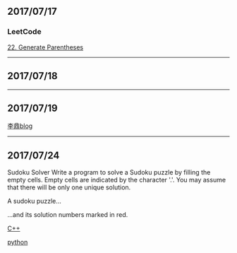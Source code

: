 ## 2017/07/17

### LeetCode

[22. Generate Parentheses](https://leetcode.com/problems/generate-parentheses/#/description)

--------------------------

## 2017/07/18

--------------------------

## 2017/07/19

[李鼎blog](http://oldratlee.com/)

--------------------------

## 2017/07/24

Sudoku Solver
Write a program to solve a Sudoku puzzle by filling the empty cells.
Empty cells are indicated by the character '.'.
You may assume that there will be only one unique solution. 
 
A sudoku puzzle...
 
...and its solution numbers marked in red. 

[C++](https://github.com/haoel/leetcode/blob/master/algorithms/cpp/sudokuSolver/sudokuSolver.cpp)

[python](https://github.com/kamyu104/LeetCode/blob/master/Python/sudoku-solver.py)
